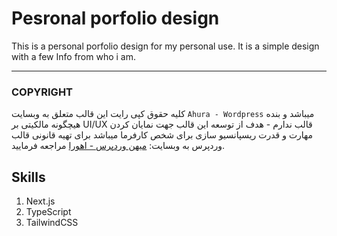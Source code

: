 # Pesronal porfolio design

This is a personal porfolio design for my personal use. It is a simple design with a few Info from who i am.

---

### COPYRIGHT

کلیه حقوق کپی رایت این قالب متعلق به وبسایت `Ahura - Wordpress` میباشد و بنده هیچگونه مالکیتی بر UI/UX قالب ندارم - هدف از توسعه این قالب جهت نمایان کردن مهارت و قدرت ریسپانسیو سازی برای شخص کارفرما میباشد
برای تهیه قانونی قالب وردپرس به وبسایت:
<a href="https://mihanwp.com/ahura/">میهن وردپرس - اهورا</a>
مراجعه فرمایید.

## Skills

<ol>
    <li>Next.js</li>
    <li>TypeScript</li>
    <li>TailwindCSS</li>
</ol>
